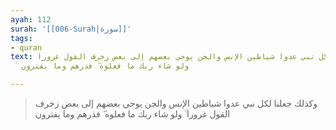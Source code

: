 ```yaml
---
ayah: 112
surah: '[[006-Surah|سورة]]'
tags:
- quran
text: وكذلك جعلنا لكل نبي عدوا شياطين الإنس والجن يوحي بعضهم إلى بعض زخرف القول غرورا
  ۚ ولو شاء ربك ما فعلوه ۖ فذرهم وما يفترون

---
```

> وكذلك جعلنا لكل نبي عدوا شياطين الإنس والجن يوحي بعضهم إلى بعض زخرف القول غرورا ۚ ولو شاء ربك ما فعلوه ۖ فذرهم وما يفترون
